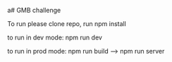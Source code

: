 a# GMB challenge

To run please clone repo, run npm install

to run in dev mode: npm run dev

to run in prod mode: npm run build --> npm run server
